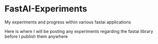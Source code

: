 # FastAI-Experiments
My experiments and progress within various fastai applications

Here is where I will be posting any experiments regarding the fastai library before I publish them anywhere
